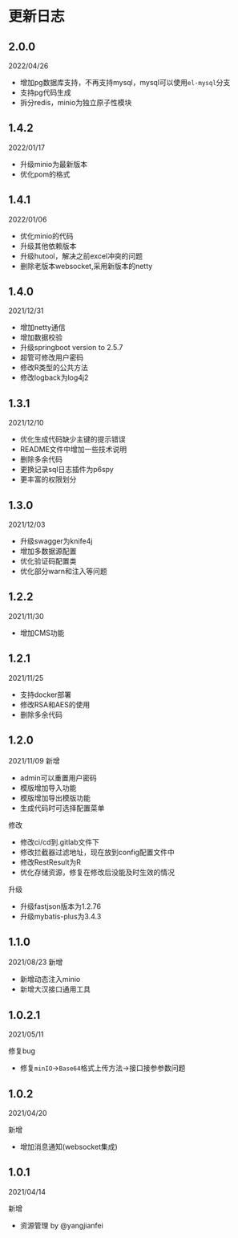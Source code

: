 # 更新日志
## 2.0.0
2022/04/26
- 增加pg数据库支持，不再支持mysql，mysql可以使用`el-mysql`分支
- 支持pg代码生成
- 拆分redis，minio为独立原子性模块


## 1.4.2
2022/01/17
- 升级minio为最新版本
- 优化pom的格式


## 1.4.1
2022/01/06
- 优化minio的代码
- 升级其他依赖版本
- 升级hutool，解决之前excel冲突的问题
- 删除老版本websocket,采用新版本的netty

## 1.4.0
2021/12/31
- 增加netty通信
- 增加数据校验
- 升级springboot version to 2.5.7
- 超管可修改用户密码
- 修改R类型的公共方法
- 修改logback为log4j2

## 1.3.1
2021/12/10
- 优化生成代码缺少主键的提示错误
- README文件中增加一些技术说明
- 删除多余代码
- 更换记录sql日志插件为p6spy
- 更丰富的权限划分

## 1.3.0
2021/12/03
- 升级swagger为knife4j
- 增加多数据源配置
- 优化验证码配置类
- 优化部分warn和注入等问题


## 1.2.2
2021/11/30
- 增加CMS功能


## 1.2.1
2021/11/25
- 支持docker部署
- 修改RSA和AES的使用
- 删除多余代码


## 1.2.0
2021/11/09
新增
- admin可以重置用户密码
- 模版增加导入功能
- 模版增加导出模版功能
- 生成代码时可选择配置菜单

修改
- 修改ci/cd到.gitlab文件下
- 修改拦截器过滤地址，现在放到config配置文件中
- 修改RestResult为R
- 优化存储资源，修复在修改后没能及时生效的情况

升级
- 升级fastjson版本为1.2.76
- 升级mybatis-plus为3.4.3


## 1.1.0
2021/08/23
新增
- 新增动态注入minio
- 新增大汉接口通用工具


## 1.0.2.1
2021/05/11

修复bug
- 修复`minIO`→`Base64`格式上传方法→接口接参参数问题


## 1.0.2
2021/04/20

新增
- 增加消息通知(websocket集成)



## 1.0.1
2021/04/14

新增
- 资源管理 by @yangjianfei
